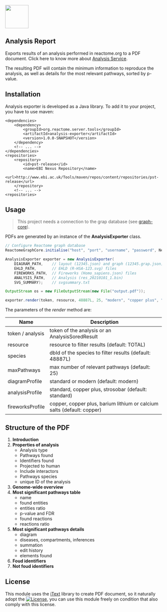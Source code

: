 [<img src=https://user-images.githubusercontent.com/6883670/31999264-976dfb86-b98a-11e7-9432-0316345a72ea.png height=75 />](https://reactome.org)

Analysis Report
------
Exports results of an analysis performed in reactome.org to a PDF document. Click here to know more about [Analysis Service](https://reactome.org/dev/analysis).

The resulting PDF will contain the minimum information to reproduce the analysis, as well as  details for the most relevant pathways, sorted by p-value.

## Installation
Analysis exporter is developed as a Java library. To add it to your project, you have to use maven:

```
<dependencies>
	<dependency>
		<groupId>org.reactome.server.tools</groupId>
		<artifactId>analysis-exporter</artifactId>
		<version>1.0.0-SNAPSHOT</version>
	</dependency>
	<!-- ... -->
</dependencies>
<repositories>
	<repository>
		<id>pst-release</id>
		<name>EBI Nexus Repository</name>
		<url>http://www.ebi.ac.uk/Tools/maven/repos/content/repositories/pst-release</url>
	</repository>
	<!-- ... -->
<repositories>
```

## Usage
> This project needs a connection to the grap database (see [graph-core](https://github.com/reactome/graph-core)).

PDFs are generated by an instance of the __AnalysisExporter__ class.
``` java
// Configure Reactome graph database
ReactomeGraphCore.initialise("host", "port", "username", "password", Neo4jConfig.class);

AnalysisExporter exporter = new AnalysisExporter(
	DIAGRAM_PATH,    // layout (12345.json) and graph (12345.grap.json) files.
	EHLD_PATH,       // EHLD (R-HSA-123.svg) files
	FIREWORKS_PATH,  // Fireworks (Homo_sapiens.json) files
	ANALYSIS_PATH,   // Analysis (res_20210101_1.bin)
	SVG_SUMMARY);    // svgsummary.txt

OutputStream os = new FileOutputStream(new File("output.pdf"));

exporter.render(token, resource, 48887L, 25, "modern", "copper plus", "barium lithium", os);
```
The parameters of the *render* method are:

Name | Description
--- | ---
token / analysis | token of the analysis or an AnalysisSoredResult
resource | resource to filter results (default: TOTAL)
species | dbId of the species to filter results (default: 48887L)
maxPathways | max number of relevant pathways (default: 25)
diagramProfile | standard or modern (default: modern)
analysisProfile | standard, copper plus, strosobar (default: standard)
fireworksProfile | copper, copper plus, barium lithium or calcium salts (default: copper)

## Structure of the PDF

1. **Introduction**
2. **Properties of analysis**
    * Analysis type
    * Pathways found
    * Identifiers found
    * Projected to human
    * Include interactors
    * Pathways species
    * unique ID of the analysis
3. **Genome-wide overview**
4. **Most significant pathways table**
    * name
    * found entities
    * entities ratio
    * p-value and FDR
    * found reactions
    * reactions ratio
5. **Most significant pathways details**
    * diagram
    * diseases, compartments, inferences
    * summation
    * edit history
    * elements found
6. **Foud identifiers**
7. **Not foud identifiers**

## License
This module uses the [iText](https://itextpdf.com) library to create PDF document, so it naturally adopt the [![License](https://img.shields.io/badge/license-AGPL%203.0-blue.svg?style=plastic)](https://opensource.org/licenses/AGPL-3.0), 
you can use this module freely on condition that also comply with this license.
